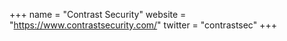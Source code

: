 +++
name = "Contrast Security"
website = "https://www.contrastsecurity.com/"
twitter = "contrastsec"
+++